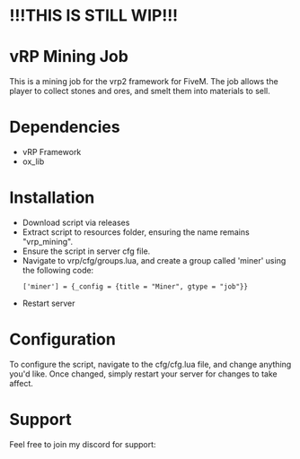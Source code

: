 # !!!THIS IS STILL WIP!!!

# vRP Mining Job

This is a mining job for the vrp2 framework for FiveM. The job allows the player to collect stones and ores, and smelt them into materials to sell.

# Dependencies

- vRP Framework
- ox_lib

# Installation

- Download script via releases
- Extract script to resources folder, ensuring the name remains "vrp_mining".
- Ensure the script in server cfg file.
- Navigate to vrp/cfg/groups.lua, and create a group called 'miner' using the following code:
  ```
  ['miner'] = {_config = {title = "Miner", gtype = "job"}}
- Restart server

# Configuration

To configure the script, navigate to the cfg/cfg.lua file, and change anything you'd like. Once changed, simply restart your server for changes to take affect.

# Support

Feel free to join my discord for support:
